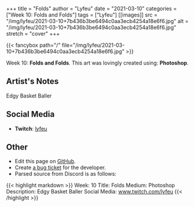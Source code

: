 +++
title =       "Folds"
author =      "Lyfeu"
date =        "2021-03-10"
categories =  ["Week 10: Folds and Folds"]
tags =        ["Lyfeu"]
[[images]]
                      src = "/img/lyfeu/2021-03-10+7b436b3be6494c0aa3ecb4254a18e6f6.jpg"
                      alt = "/img/lyfeu/2021-03-10+7b436b3be6494c0aa3ecb4254a18e6f6.jpg"
                      stretch = "cover"
+++


{{< fancybox path="/" file="/img/lyfeu/2021-03-10+7b436b3be6494c0aa3ecb4254a18e6f6.jpg" >}}


Week 10: **Folds and Folds**. This art was lovingly created using: **Photoshop**.

## Artist's Notes

Edgy Basket Baller

## Social Media

- **Twitch**: [lyfeu]()


## Other

- Edit this page on [GitHub](https://github.com/teaminkling/web-refresh/edit/main/blog/content/blog/lyfeu-week-10-66bc.md).
- Create [a bug ticket](https://github.com/teaminkling/web-refresh/issues/new?assignees=&labels=bug&template=problem-report.md&title=) for the developer.
- Parsed source from Discord is as follows:

{{< highlight markdown >}}
Week: 10 
Title: Folds
Medium: Photoshop 
Description: Edgy Basket Baller
Social Media: www.twitch.com/lyfeu
{{< /highlight >}}